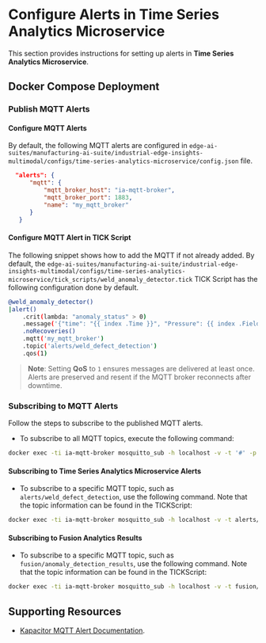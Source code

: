 # Configure Alerts in Time Series Analytics Microservice

This section provides instructions for setting up alerts in **Time Series Analytics Microservice**.

## Docker Compose Deployment

### Publish MQTT Alerts

#### Configure MQTT Alerts

By default, the following MQTT alerts are configured in `edge-ai-suites/manufacturing-ai-suite/industrial-edge-insights-multimodal/configs/time-series-analytics-microservice/config.json` file.

  ```json
    "alerts": {
        "mqtt": {
            "mqtt_broker_host": "ia-mqtt-broker",
            "mqtt_broker_port": 1883,
            "name": "my_mqtt_broker"
        }
     }
   ```

#### Configure MQTT Alert in TICK Script

The following snippet shows how to add the MQTT if not 
already added. By default, the `edge-ai-suites/manufacturing-ai-suite/industrial-edge-insights-multimodal/configs/time-series-analytics-microservice/tick_scripts/weld_anomaly_detector.tick` TICK Script has the following configuration done by default.

```bash
@weld_anomaly_detector()
|alert()
    .crit(lambda: "anomaly_status" > 0)
    .message('{"time": "{{ index .Time }}", "Pressure": {{ index .Fields "Pressure" }}, "CO2 Weld Flow": {{ index .Fields "CO2 Weld Flow" }}, "anomaly_status": {{ index .Fields "anomaly_status" }} } ')
    .noRecoveries()
    .mqtt('my_mqtt_broker')
    .topic('alerts/weld_defect_detection')
    .qos(1)
```

> **Note**: Setting **QoS** to `1` ensures messages are delivered at least once. Alerts are preserved and resent if the MQTT broker reconnects after downtime.

### Subscribing to MQTT Alerts

Follow the steps to subscribe to the published MQTT alerts.

- To subscribe to all MQTT topics, execute the following command:

```sh
docker exec -ti ia-mqtt-broker mosquitto_sub -h localhost -v -t '#' -p 1883
```

#### Subscribing to Time Series Analytics Microservice Alerts

- To subscribe to a specific MQTT topic, such as `alerts/weld_defect_detection`, use the following command. Note that the topic information can be found in the TICKScript:

```sh
docker exec -ti ia-mqtt-broker mosquitto_sub -h localhost -v -t alerts/weld_defect_detection -p 1883
```

#### Subscribing to Fusion Analytics Results

- To subscribe to a specific MQTT topic, such as `fusion/anomaly_detection_results`, use the following command. Note that the topic information can be found in the TICKScript:

```sh
docker exec -ti ia-mqtt-broker mosquitto_sub -h localhost -v -t fusion/anomaly_detection_results -p 1883
```

## Supporting Resources

- [Kapacitor MQTT Alert Documentation](https://docs.influxdata.com/kapacitor/v1/reference/event_handlers/mqtt/).
